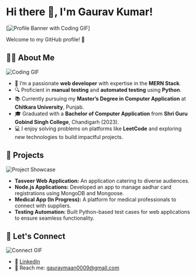 # Hi there 👋, I'm Gaurav Kumar!  

[![Profile Banner with Coding GIF](https://media.giphy.com/media/LmNwrBhejkK9EFP504/giphy.gif)]

Welcome to my GitHub profile! 🚀  

## 👨‍💻 About Me  

![Coding GIF](https://media.giphy.com/media/LmNwrBhejkK9EFP504/giphy.gif)  

- 🌱 I’m a passionate **web developer** with expertise in the **MERN Stack**.  
- 🔍 Proficient in **manual testing** and **automated testing** using **Python**.  
- 📚 Currently pursuing my **Master’s Degree in Computer Application** at **Chitkara University**, Punjab.  
- 🎓 Graduated with a **Bachelor of Computer Application** from **Shri Guru Gobind Singh College**, Chandigarh (2023).  
- 💻 I enjoy solving problems on platforms like **LeetCode** and exploring new technologies to build impactful projects.  

## 🌟 Projects  

![Project Showcase](./images/project-showcase.png)  

- **Tasveer Web Application:** An application catering to diverse audiences.  
- **Node.js Applications:** Developed an app to manage aadhar card registrations using MongoDB and Mongoose.  
- **Medical App (In Progress):** A platform for medical professionals to connect with suppliers.  
- **Testing Automation:** Built Python-based test cases for web applications to ensure seamless functionality.  

## 🚀 Let's Connect  

![Connect GIF](https://media.giphy.com/media/xT9IgzoKnwFNmISR8I/giphy.gif)  

- 💼 [LinkedIn](https://www.linkedin.com/in/gaurav-kumar0009/)  
- 📧 Reach me: gauravmaan0009@gmail.com  

